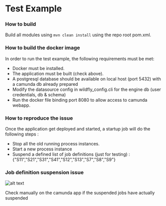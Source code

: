 Test Example
===

### How to build
Build all modules using `mvn clean install` using the repo root pom.xml.

### How to build the docker image

In order to run the test example, the following requirements must be met:
- Docker must be installed.
- The application must be built (check above).
- A postgresql database should be available on local host (port 5432) with a camunda db already prepared
- Modify the datasource config in wildfly_config.cli for the engine db (user credentials, db & schema)
- Run the docker file binding port 8080 to allow access to camunda webapp.

### How to reproduce the issue
Once the application get deployed and started, a startup job will do the following steps :
 - Stop all the old running process instances.
 - Start a new process instance
 - Suspend a defined list of job definitions (just for testing) : {"S11","S21","S31","S41","S12","S13","S7","S8","S9"}

### Job definition suspension issue
![alt text](job-definition-suspension-issue.png)

Check manually on the camunda app if the suspended jobs have actually suspended
